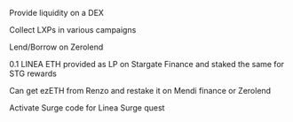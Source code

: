 Provide liquidity on a DEX

Collect LXPs in various campaigns

Lend/Borrow on Zerolend

0.1 LINEA ETH provided as LP on Stargate Finance and staked the same for STG rewards

Can get ezETH from Renzo and restake it on Mendi finance or Zerolend

Activate Surge code for Linea Surge quest
